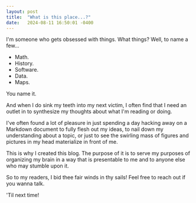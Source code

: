 ```yaml
---
layout: post
title:  "What is this place...?"
date:   2024-08-11 16:50:01 -0400
---
```


I'm someone who gets obsessed with things. What things? Well, to name a few... 

- Math.
- History.
- Software.
- Data.
- Maps. 

You name it.

And when I do sink my teeth into my next victim, I often find 
that I need an outlet in to synthesize my thoughts about what I'm reading or doing. 

<!-- excerpt-start -->
I've often found a lot of pleasure in just spending a day hacking away on a Markdown 
document to fully flesh out my ideas, to nail down my understanding about a topic, or just 
to see the swirling mass of figures and pictures in my head materialize in front of me.
<!-- excerpt-end -->

This is why I created this blog. The purpose of it is to serve my purposes of organizing my 
brain in a way that is presentable to me and to anyone else who may stumble upon it. 

So to my readers, I bid thee fair winds in thy sails! Feel free to reach out if you wanna talk. 

'Til next time!
